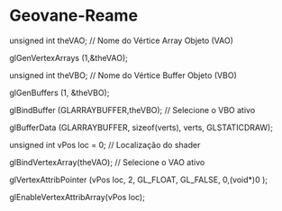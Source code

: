 # Geovane-Reame

unsigned int theVAO; // Nome do Vértice Array Objeto (VAO)

glGenVertexArrays (1,&theVAO);

unsigned int theVBO; // Nome do Vértice Buffer Objeto (VBO)

glGenBuffers (1, &theVBO);

glBindBuffer (GLARRAYBUFFER,theVBO); // Selecione o VBO ativo

glBufferData (GLARRAYBUFFER, sizeof(verts), verts, GLSTATICDRAW);

unsigned int vPos loc = 0; // Localização do shader

glBindVertexArray(theVAO); // Selecione o VAO ativo

glVertexAttribPointer (vPos loc, 2, GL_FLOAT, GL_FALSE, 0,(void*)0 );

glEnableVertexAttribArray(vPos loc);
